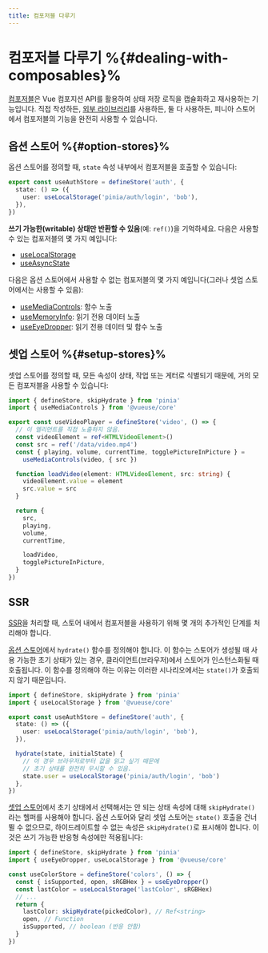 ```yaml
---
title: 컴포저블 다루기
---
```


# 컴포저블 다루기 %{#dealing-with-composables}%

[컴포저블](https://vuejs.kr/guide/reusability/composables.html#composables)은 Vue 컴포지션 API를 활용하여 상태 저장 로직을 캡슐화하고 재사용하는 기능입니다.
직접 작성하든, [외부 라이브러리](https://vueuse.org/)를 사용하든, 둘 다 사용하든, 피니아 스토어에서 컴포저블의 기능을 완전히 사용할 수 있습니다.

## 옵션 스토어 %{#option-stores}%

옵션 스토어를 정의할 때,
`state` 속성 내부에서 컴포저블을 호출할 수 있습니다:

```ts
export const useAuthStore = defineStore('auth', {
  state: () => ({
    user: useLocalStorage('pinia/auth/login', 'bob'),
  }),
})
```

**쓰기 가능한(writable) 상태만 반환할 수 있음**(예: `ref()`)을 기억하세요.
다음은 사용할 수 있는 컴포저블의 몇 가지 예입니다:

- [useLocalStorage](https://vueuse.org/core/useLocalStorage/)
- [useAsyncState](https://vueuse.org/core/useAsyncState/)

다음은 옵션 스토어에서 사용할 수 없는 컴포저블의 몇 가지 예입니다(그러나 셋업 스토어에서는 사용할 수 있음):

- [useMediaControls](https://vueuse.org/core/useMediaControls/): 함수 노출
- [useMemoryInfo](https://vueuse.org/core/useMemory/): 읽기 전용 데이터 노출
- [useEyeDropper](https://vueuse.org/core/useEyeDropper/): 읽기 전용 데이터 및 함수 노출

## 셋업 스토어 %{#setup-stores}%

셋업 스토어를 정의할 때,
모든 속성이 상태, 작업 또는 게터로 식별되기 때문에,
거의 모든 컴포저블을 사용할 수 있습니다:

```ts
import { defineStore, skipHydrate } from 'pinia'
import { useMediaControls } from '@vueuse/core'

export const useVideoPlayer = defineStore('video', () => {
  // 이 엘리먼트를 직접 노출하지 않음.
  const videoElement = ref<HTMLVideoElement>()
  const src = ref('/data/video.mp4')
  const { playing, volume, currentTime, togglePictureInPicture } =
    useMediaControls(video, { src })

  function loadVideo(element: HTMLVideoElement, src: string) {
    videoElement.value = element
    src.value = src
  }

  return {
    src,
    playing,
    volume,
    currentTime,

    loadVideo,
    togglePictureInPicture,
  }
})
```

## SSR

[SSR](/guide/ssr/index.md)을 처리할 때, 스토어 내에서 컴포저블을 사용하기 위해 몇 개의 추가적인 단계를 처리해야 합니다.

[옵션 스토어](#option-stores)에서 `hydrate()` 함수를 정의해야 합니다.
이 함수는 스토어가 생성될 때 사용 가능한 초기 상태가 있는 경우,
클라이언트(브라우저)에서 스토어가 인스턴스화될 때 호출됩니다.
이 함수를 정의해야 하는 이유는 이러한 시나리오에서는 `state()`가 호출되지 않기 때문입니다.

```ts
import { defineStore, skipHydrate } from 'pinia'
import { useLocalStorage } from '@vueuse/core'

export const useAuthStore = defineStore('auth', {
  state: () => ({
    user: useLocalStorage('pinia/auth/login', 'bob'),
  }),

  hydrate(state, initialState) {
    // 이 경우 브라우저로부터 값을 읽고 싶기 때문에
    // 초기 상태를 완전히 무시할 수 있음.
    state.user = useLocalStorage('pinia/auth/login', 'bob')
  },
})
```

[셋업 스토어](#setup-stores)에서 초기 상태에서 선택해서는 안 되는 상태 속성에 대해 `skipHydrate()`라는 헬퍼를 사용해야 합니다.
옵션 스토어와 달리 셋업 스토어는 `state()` 호출을 건너뛸 수 없으므로,
하이드레이트할 수 없는 속성은 `skipHydrate()`로 표시해야 합니다.
이것은 쓰기 가능한 반응형 속성에만 적용됩니다:

```ts
import { defineStore, skipHydrate } from 'pinia'
import { useEyeDropper, useLocalStorage } from '@vueuse/core'

const useColorStore = defineStore('colors', () => {
  const { isSupported, open, sRGBHex } = useEyeDropper()
  const lastColor = useLocalStorage('lastColor', sRGBHex)
  // ...
  return {
    lastColor: skipHydrate(pickedColor), // Ref<string>
    open, // Function
    isSupported, // boolean (반응 안함)
  }
})
```
